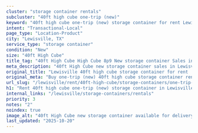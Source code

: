 ```yaml
---
cluster: "storage container rentals"
subcluster: "40ft high cube one-trip (new)"
keyword: "40ft high cube one-trip (new) storage container for rent Lewisville, TX"
intent: "Transactional-Local"
page_type: "Location-Product"
city: "Lewisville, TX"
service_type: "storage container"
condition: "New"
size: "40ft High Cube"
title_tag: "40ft High Cube High Cube 8p9 New storage container Sales in Lewisville | LC Container"
meta_description: "40ft High Cube new storage container sales in Lewisville. High cube containers with extra height. Fast delivery, competitive pricing. Serving storage containers area. Quote ID: 39S. Call (214) 524-4168 for your free quote today."
original_title: "Lewisville 40ft high cube storage container for rent | LC"
original_meta: "Buy one-trip (new) 40ft high cube storage container rent with local delivery in Lewisville, TX. LC Container — local Since 2003. Request a fast quote today."
url_slug: "/lewisville/rent/40ft-high-cube/storage-containers/one-trip-new"
h1: "Rent 40ft high cube one-trip (new) storage container in Lewisville"
internal_links: "/lewisville/storage-containers/rentals"
priority: 3
notes: "2"
noindex: true
image_alt: "40ft High Cube new storage container available for delivery in Lewisville"
last_updated: "2025-10-20"
---
```


<!-- TODO: Add unique city/inventory copy, images, and internal links here. -->
